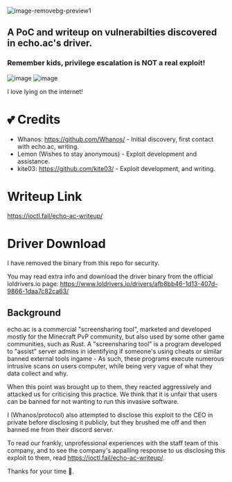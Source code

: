 ![image-removebg-preview1](https://github.com/kite03/echoac-poc/assets/67329371/9c5c89ca-d0b4-443c-84a2-97f94fb85657)

## A PoC and writeup on vulnerabilties discovered in echo.ac's driver.

### Remember kids, privilege escalation is NOT a real exploit!

![image](https://github.com/kite03/echoac-poc/assets/67329371/73e90dd1-bcb8-4c9e-b9b8-cb8334ecb6a6)
![image](https://github.com/kite03/echoac-poc/assets/67329371/1b8a76c7-3be6-40e6-a31c-afd4e1993047)

I love lying on the internet!

# 💕 Credits

- Whanos: https://github.com/Whanos/ - Initial discovery, first contact with echo.ac, writing.
- Lemon (Wishes to stay anonymous) - Exploit development and assistance.
- kite03: https://github.com/kite03/ - Exploit development, and writing.

# Writeup Link
https://ioctl.fail/echo-ac-writeup/

# Driver Download
I have removed the binary from this repo for security.

You may read extra info and download the driver binary from the official loldrivers.io page: https://www.loldrivers.io/drivers/afb8bb46-1d13-407d-9866-1daa7c82ca63/

## Background
echo.ac is a commercial "screensharing tool", marketed and developed mostly for the Minecraft PvP community, but also used by some other game communities, such as Rust.
A "screensharing tool" is a program developed to "assist" server admins in identifying if someone's using cheats or similar banned external tools ingame - As such, these programs execute numerous intrusive scans on users computer, while being very vague of what they data collect and why.

When this point was brought up to them, they reacted aggressively and attacked us for criticising this practice. We think that it is unfair that users can be banned for not wanting to run this invasive software.

I (Whanos/protocol) also attempted to disclose this exploit to the CEO in private before disclosing it publicly, but they brushed me off and then banned me from their discord server.

To read our frankly, unprofessional experiences with the staff team of this company, and to see the company's appalling response to us disclosing this exploit to them, read https://ioctl.fail/echo-ac-writeup/.

Thanks for your time 💜.
